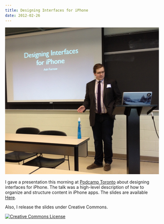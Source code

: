 ```yaml
---
title: Designing Interfaces for iPhone
date: 2012-02-26
---
```



![](A49871E0DC6544ADB32226D10F5714E9.jpg)

I gave a presentation this morning at [Podcamp Toronto](http://2012.podcamptoronto.com/) about designing interfaces for iPhone. The talk was a high-level description of how to organize and structure content in iPhone apps. The slides are available [Here](https://speakerdeck.com/ashfurrow/designing-interfaces-for-iphone).

Also, I release the slides under Creative Commons.

 [![Creative Commons License](https://licensebuttons.net/l/by/3.0/88x31.png)](http://creativecommons.org/licenses/by/3.0/)
  